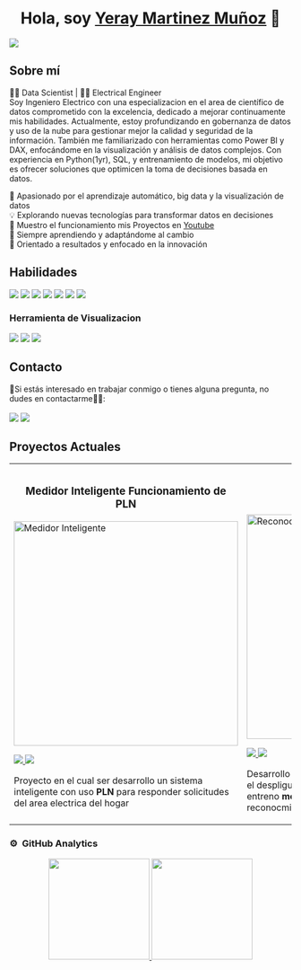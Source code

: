 <div align="center">
<h1 aling="center"> Hola, soy <a href="https://www.linkedin.com/in/yeray-martinez-a35444248/"> Yeray Martinez Muñoz</a> 👋</h1>
</div>
<img src="https://i.imgur.com/AE6eYxd.png">

## Sobre mí
👨‍💻 Data Scientist | 👷‍♂️ Electrical Engineer <br>
Soy Ingeniero Electrico con una especializacion en el area de científico de datos comprometido con la excelencia, dedicado a mejorar continuamente mis habilidades. Actualmente, estoy profundizando en gobernanza de datos y uso de la nube para gestionar mejor la calidad y seguridad de la información. También me familiarizado con herramientas como Power BI y DAX, enfocándome en la visualización y análisis de datos complejos. Con experiencia en Python(1yr), SQL, y entrenamiento de modelos, mi objetivo es ofrecer soluciones que optimicen la toma de decisiones basada en datos.<br>

🚀 Apasionado por el aprendizaje automático, big data y la visualización de datos<br>
💡 Explorando nuevas tecnologías para transformar datos en decisiones<br> 
🎥 Muestro el funcionamiento mis Proyectos en [Youtube](https://www.youtube.com/@YerayMartinez-r7u)<br>
🌱 Siempre aprendiendo y adaptándome al cambio  
🎯 Orientado a resultados y enfocado en la innovación<br>  

## Habilidades
![](https://img.shields.io/badge/PYTHON-green?style=flat-square&logo=python)
![](https://img.shields.io/badge/SQL-orange?style=flat-square&logo=sql)
![](https://img.shields.io/badge/SCIKIT%20LEARN-green?style=flat-square&logo=scikit-learn)
![](https://img.shields.io/badge/TENSORFLOW-yellow?style=flat-square&logo=tensorflow)
![](https://img.shields.io/badge/SPACY-orange?style=flat-square&logo=spacy)
![](https://img.shields.io/badge/Excel-green?style=flat-square&logo=Excel)
![](https://img.shields.io/badge/DAX-yellow?style=flat-square&logo=DAX)
### Herramienta de Visualizacion 
![](https://img.shields.io/badge/PowerBI-yellow?style=flat-square&logo=PowerBI)
![](https://img.shields.io/badge/SEABORN-orange?style=flat-square&logo=SEABORN)
![](https://img.shields.io/badge/MATPLOTLIB-green?style=flat-square&logo=MATPLOTLIB)



## Contacto
📧Si estás interesado en trabajar conmigo o tienes alguna pregunta, no dudes en contactarme👨‍💻:<br><br>
![](https://img.shields.io/badge/Email-yeraym21m%40gmail.com-lightgrey?style=for-the-badge&logo=gmail)
![](https://img.shields.io/badge/Outlook-yerayM21M%40hotmail.com-lightgrey?style=for-the-badge&logo=hotmail)

## Proyectos Actuales
<table>
<tr>
<td width="50%">
<h3 align="center">Medidor Inteligente Funcionamiento de PLN</h3>
<div aling="center">
<a href="https://github.com/yerayM21/Medidor_inteligente_PLN" target="_blank"><img src="https://i.imgur.com/DaIxiAV.png" width="400" alt="Medidor Inteligente"</a>
<p>
<a href="https://github.com/yerayM21/Medidor_inteligente_PLN" target="_blank">
<img src="https://img.shields.io/badge/C%C3%93DIGO-black?style=for-the-badge&logo=github&logoColor=white">
</a>
<a href="https://www.youtube.com/watch?v=wIY9vvbs2KM&t=1s" target="_blank">
<img src="https://img.shields.io/badge/-Youtube-white?style=for-the-badge&color=red">
</a>
</p>
<p>Proyecto en el cual ser desarrollo un sistema inteligente con uso <strong> PLN </strong>para responder solicitudes del area electrica del hogar</p>
</div>

</td>

<td width="50%">
               <br>
<h3 align="center">Reconocimiento Facial</h3>
<div aling="center">
<a href="https://github.com/yerayM21/Face_Recognition" target="_blank"><img src="https://i.imgur.com/Jp3FB2d.png" width="400" alt="Reconocimiento Facial"</a>
<br>
<p>
<a href="https://github.com/yerayM21/Face_Recognition" target="_blank">
<img src="https://img.shields.io/badge/C%C3%93DIGO-black?style=for-the-badge&logo=github&logoColor=white">
</a>
<a href="https://www.youtube.com/watch?v=sTzS9YciNUI" target="_blank">
<img src="https://img.shields.io/badge/-Youtube-white?style=for-the-badge&color=red">
</a>
</p>
<p>Desarrollo un Interfaz Web con <strong> django </strong>, para facilitar el despligue de la imagen con el reconocmiento. se entreno <strong> modelos de clasificacion </strong> para el reconocmiento de rostros.</p>
</div>
</table>
</div>

### ⚙️ &nbsp;GitHub Analytics

<p align="center">
<a href="https://github.com/yerayM21">
  <img height="180em" src="https://github-readme-stats-eight-theta.vercel.app/api?username=yerayM21&show_icons=true&theme=algolia&include_all_commits=true&count_private=true"/>
  <img height="180em" src="https://github-readme-stats-eight-theta.vercel.app/api/top-langs/?username=yerayM21&layout=compact&langs_count=8&theme=algolia"/>
</a>
</p>
